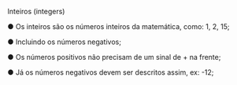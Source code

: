 Inteiros (integers)

● Os inteiros são os números inteiros da matemática, como: 1, 2, 15;

● Incluindo os números negativos;

● Os números positivos não precisam de um sinal de + na frente;

● Já os números negativos devem ser descritos assim, ex: -12;